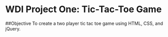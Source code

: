 # WDI Project One: Tic-Tac-Toe Game

##Objective
To create a two player tic tac toe game using HTML, CSS, and jQuery.
